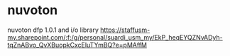 # nuvoton

nuvoton dfp 1.0.1 and i/o library
https://staffusm-my.sharepoint.com/:f:/g/personal/suardi_usm_my/EkP_heqEYQZNvADyh-tqZnABvo_QvXBuopkCxcEluTYmBQ?e=pMAffM

